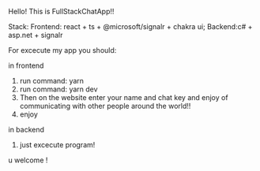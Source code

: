 Hello! This is FullStackChatApp!!

Stack:
Frontend: react + ts + @microsoft/signalr + chakra ui; 
Backend:c# + asp.net + signalr

For excecute my app you should:

in frontend
1. run command: yarn
2. run command: yarn dev
3. Then on the website enter your name and chat key and enjoy of communicating with other people around the world!!
4. enjoy

in backend 
1. just excecute program!

u welcome !
